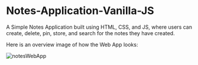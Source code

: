 # Notes-Application-Vanilla-JS
A Simple Notes Application built using HTML, CSS, and JS, where users can create, delete, pin, store, and search for the notes they have created.

Here is an overview image of how the Web App looks:

![notesWebApp](https://github.com/LokeshYadav-01/Notes-App-VanillaJS/assets/69782328/952fdf07-e06d-4c42-be21-0ecb81a03099)
